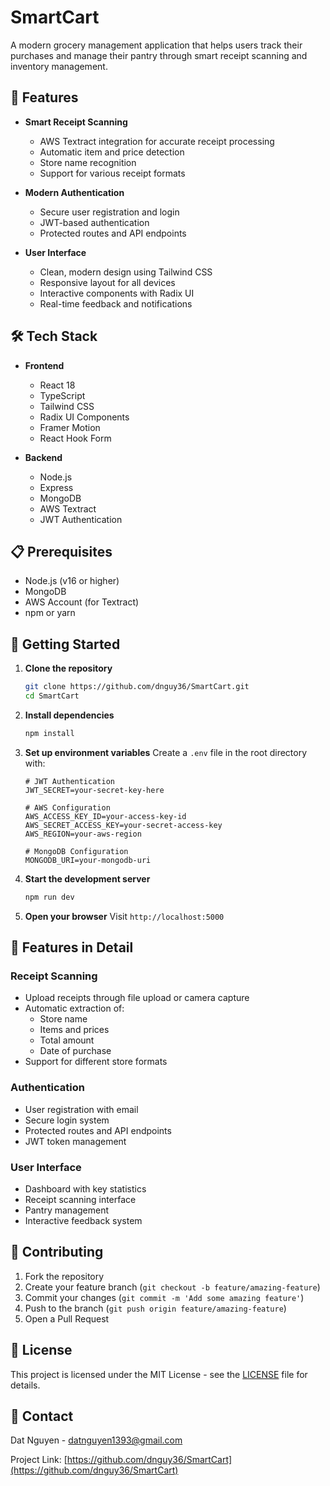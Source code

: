 # SmartCart

A modern grocery management application that helps users track their purchases and manage their pantry through smart receipt scanning and inventory management.

## 🌟 Features

- **Smart Receipt Scanning**
  - AWS Textract integration for accurate receipt processing
  - Automatic item and price detection
  - Store name recognition
  - Support for various receipt formats

- **Modern Authentication**
  - Secure user registration and login
  - JWT-based authentication
  - Protected routes and API endpoints

- **User Interface**
  - Clean, modern design using Tailwind CSS
  - Responsive layout for all devices
  - Interactive components with Radix UI
  - Real-time feedback and notifications

## 🛠️ Tech Stack

- **Frontend**
  - React 18
  - TypeScript
  - Tailwind CSS
  - Radix UI Components
  - Framer Motion
  - React Hook Form

- **Backend**
  - Node.js
  - Express
  - MongoDB
  - AWS Textract
  - JWT Authentication

## 📋 Prerequisites

- Node.js (v16 or higher)
- MongoDB
- AWS Account (for Textract)
- npm or yarn

## 🚀 Getting Started

1. **Clone the repository**
   ```bash
   git clone https://github.com/dnguy36/SmartCart.git
   cd SmartCart
   ```

2. **Install dependencies**
   ```bash
   npm install
   ```

3. **Set up environment variables**
   Create a `.env` file in the root directory with:
   ```
   # JWT Authentication
   JWT_SECRET=your-secret-key-here

   # AWS Configuration
   AWS_ACCESS_KEY_ID=your-access-key-id
   AWS_SECRET_ACCESS_KEY=your-secret-access-key
   AWS_REGION=your-aws-region

   # MongoDB Configuration
   MONGODB_URI=your-mongodb-uri
   ```

4. **Start the development server**
   ```bash
   npm run dev
   ```

5. **Open your browser**
   Visit `http://localhost:5000`

## 📱 Features in Detail

### Receipt Scanning
- Upload receipts through file upload or camera capture
- Automatic extraction of:
  - Store name
  - Items and prices
  - Total amount
  - Date of purchase
- Support for different store formats

### Authentication
- User registration with email
- Secure login system
- Protected routes and API endpoints
- JWT token management

### User Interface
- Dashboard with key statistics
- Receipt scanning interface
- Pantry management
- Interactive feedback system

## 🤝 Contributing

1. Fork the repository
2. Create your feature branch (`git checkout -b feature/amazing-feature`)
3. Commit your changes (`git commit -m 'Add some amazing feature'`)
4. Push to the branch (`git push origin feature/amazing-feature`)
5. Open a Pull Request

## 📝 License

This project is licensed under the MIT License - see the [LICENSE](LICENSE) file for details.

## 👤 Contact

Dat Nguyen - [datnguyen1393@gmail.com](mailto:datnguyen1393@gmail.com)

Project Link: [https://github.com/dnguy36/SmartCart](https://github.com/dnguy36/SmartCart) 